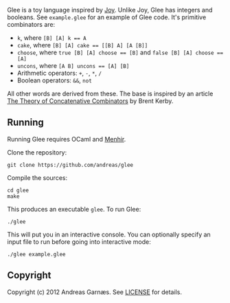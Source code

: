 Glee is a toy language inspired by [Joy](http://en.wikipedia.org/wiki/Joy_%28programming_language%29). Unlike Joy, Glee has integers and booleans. See `example.glee` for an example of Glee code. It's primitive combinators are:

* `k`, where `[B] [A] k == A`
* `cake`, where `[B] [A] cake == [[B] A] [A [B]]`
* `choose`, where `true [B] [A] choose == [B]` and `false [B] [A] choose == [A]`
* `uncons`, where `[A B] uncons == [A] [B]`
* Arithmetic operators: `+`, `-`, `*`, `/`
* Boolean operators: `&&`, `not`

All other words are derived from these. The base is inspired by an article [The Theory of Concatenative Combinators](http://tunes.org/~iepos/joy.html) by Brent Kerby.

## Running

Running Glee requires OCaml and [Menhir](http://gallium.inria.fr/~fpottier/menhir/).

Clone the repository:

    git clone https://github.com/andreas/glee

Compile the sources:

    cd glee
    make

This produces an executable `glee`. To run Glee:

    ./glee

This will put you in an interactive console. You can optionally specify an input file to run before going into interactive mode:

    ./glee example.glee

## Copyright

Copyright (c) 2012 Andreas Garnæs. See [LICENSE](LICENSE) for details.
